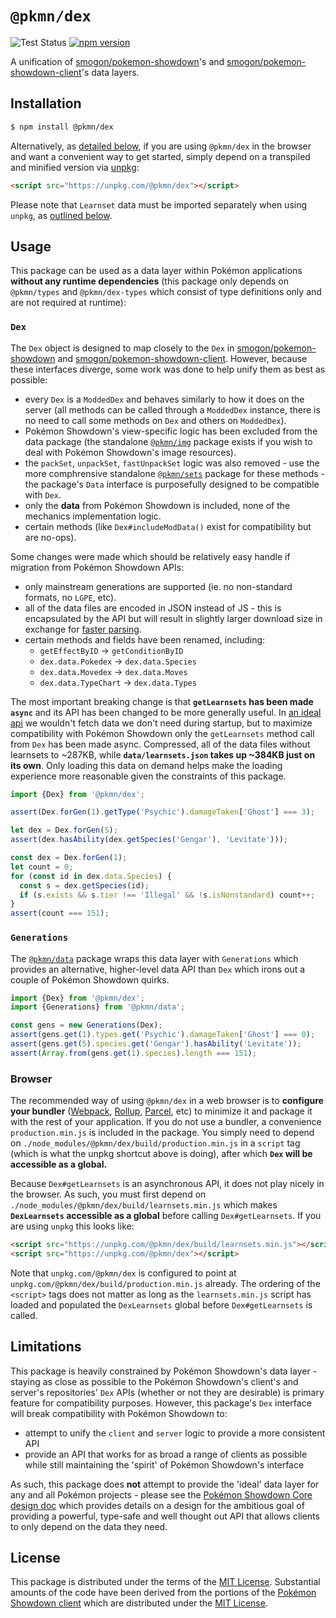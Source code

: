 # `@pkmn/dex`

![Test Status](https://github.com/pkmn/ps/workflows/Tests/badge.svg)
[![npm version](https://img.shields.io/npm/v/@pkmn/dex.svg)](https://www.npmjs.com/package/@pkmn/dex)

A unification of [smogon/pokemon-showdown](https://github.com/smogon/pokemon-showdown)'s and
[smogon/pokemon-showdown-client](https://github.com/smogon/pokemon-showdown-client)'s data layers.

## Installation

```sh
$ npm install @pkmn/dex
```

Alternatively, as [detailed below](#browser), if you are using `@pkmn/dex` in the browser and want a
convenient way to get started, simply depend on a transpiled and minified version via
[unpkg](https://unpkg.com/):

```html
<script src="https://unpkg.com/@pkmn/dex"></script>
```

Please note that `Learnset` data must be imported separately when using `unpkg`, as
[outlined below]((#browser)).

## Usage

This package can be used as a data layer within Pokémon applications **without any runtime
dependencies** (this package only depends on `@pkmn/types` and `@pkmn/dex-types` which consist of
type definitions only and are not required at runtime):

### `Dex`

The `Dex` object is designed to map closely to the `Dex` in
[smogon/pokemon-showdown](https://github.com/smogon/pokemon-showdown) and
[smogon/pokemon-showdown-client](https://github.com/smogon/pokemon-showdown-client). However,
because these interfaces diverge, some work was done to help unify them as best as possible:

- every `Dex` is a `ModdedDex` and behaves similarly to how it does on the server (all methods can
  be called through a `ModdedDex` instance, there is no need to call some methods on `Dex` and
  others on `ModdedDex`).
- Pokémon Showdown's view-specific logic has been excluded from the data package (the standalone
  [`@pkmn/img`](../img) package exists if you wish to deal with Pokémon Showdown's image resources).
- the `packSet`, `unpackSet`, `fastUnpackSet` logic was also removed - use the more comphrensive
  standalone [`@pkmn/sets`](../sets) package for these methods - the package's `Data` interface is
  purposefully designed to be compatible with `Dex`.
- only the **data** from Pokémon Showdown is included, none of the mechanics implementation logic.
- certain methods (like `Dex#includeModData()` exist for compatibility but are no-ops).

Some changes were made which should be relatively easy handle if migration from Pokémon Showdown
APIs:

- only mainstream generations are supported (ie. no non-standard formats, no `LGPE`, etc).
- all of the data files are encoded in JSON instead of JS - this is encapsulated by the API but will
  result in slightly larger download size in exchange for [faster
  parsing](https://github.com/GoogleChromeLabs/json-parse-benchmark).
- certain methods and fields have been renamed, including:
  - `getEffectByID` → `getConditionByID`
  - `dex.data.Pokedex` → `dex.data.Species`
  - `dex.data.Movedex` → `dex.data.Moves`
  - `dex.data.TypeChart` → `dex.data.Types`

The most important breaking change is that **`getLearnsets` has been made `async`** and its API has
been changed to be more generally useful. In [an ideal api](#limitations) we wouldn't fetch data
we don't need during startup, but to maximize compatibility with Pokémon Showdown only the
`getLearnsets` method call from `Dex` has been made async. Compressed, all of the data files without
learnsets to ~287KB, while **`data/learnsets.json` takes up ~384KB just on its own**. Only loading
this data on demand helps make the loading experience more reasonable given the constraints of this
package.

```ts
import {Dex} from '@pkmn/dex';

assert(Dex.forGen(1).getType('Psychic').damageTaken['Ghost'] === 3);

let dex = Dex.forGen(5);
assert(dex.hasAbility(dex.getSpecies('Gengar'), 'Levitate')));

const dex = Dex.forGen(1);
let count = 0;
for (const id in dex.data.Species) {
  const s = dex.getSpecies(id);
  if (s.exists && s.tier !== 'Illegal' && !s.isNonstandard) count++;
}
assert(count === 151);
```

### `Generations`

The [`@pkmn/data`](../data) package wraps this data layer with `Generations` which  provides an
alternative, higher-level data API than `Dex` which irons out a couple of Pokémon Showdown quirks.

```ts
import {Dex} from '@pkmn/dex';
import {Generations} from '@pkmn/data';

const gens = new Generations(Dex);
assert(gens.get(1).types.get('Psychic').damageTaken['Ghost'] === 0);
assert(gens.get(5).species.get('Gengar').hasAbility('Levitate'));
assert(Array.from(gens.get(1).species).length === 151);
```

### Browser

The recommended way of using `@pkmn/dex` in a web browser is to **configure your bundler**
([Webpack](https://webpack.js.org/), [Rollup](https://rollupjs.org/),
[Parcel](https://parceljs.org/), etc)  to minimize it and package it with the rest of your
application. If you do not use a bundler, a convenience `production.min.js` is included in the
package. You simply need to depend on `./node_modules/@pkmn/dex/build/production.min.js` in a
`script` tag (which is what the unpkg shortcut above is doing), after which **`Dex` will be
accessible as a global.**

Because `Dex#getLearnsets` is an asynchronous API, it does not play nicely in the browser. As such,
you must first depend on `./node_modules/@pkmn/dex/build/learnsets.min.js` which makes
**`DexLearnsets` accessible as a global** before calling `Dex#getLearnsets`. If you are using
`unpkg` this looks like:

```html
<script src="https://unpkg.com/@pkmn/dex/build/learnsets.min.js"></script>
<script src="https://unpkg.com/@pkmn/dex"></script>
```

Note that `unpkg.com/@pkmn/dex` is configured to point at
`unpkg.com/@pkmn/dex/build/production.min.js` already. The ordering of the `<script>` tags does not
matter as long as the `learnsets.min.js` script has loaded and populated the `DexLearnsets` global
before `Dex#getLearnsets` is called.

## Limitations

This package is heavily constrained by Pokémon Showdown's data layer - staying as close as possible
to the Pokémon Showdown's client's and server's repositories' `Dex` APIs (whether or not they are
desirable) is  primary feature for compatibility purposes. However, this package's `Dex` interface
will break compatibility with Pokémon Showdown to:

- attempt to unify the `client` and `server` logic to provide a more consistent API
- provide an API that works for as broad a range of clients as possible while still maintaining the
 'spirit' of Pokémon Showdown's interface

As such, this package does **not** attempt to provide the 'ideal' data layer for any and all Pokémon
projects - please see the [Pokémon Showdown Core design doc](https://pkmn.cc/ps-core-design) which
provides details on a design for the ambitious goal of providing a powerful, type-safe and well
thought out API that allows clients to only depend on the data they need.

## License

This package is distributed under the terms of the [MIT License](LICENSE). Substantial amounts of
the code have been derived from the portions of the [Pokémon Showdown
client](https://github.com/smogon/pokemon-showdown-client) which are distributed under the [MIT
License](https://github.com/smogon/pokemon-showdown-client/blob/master/src/battle.ts#L6).
